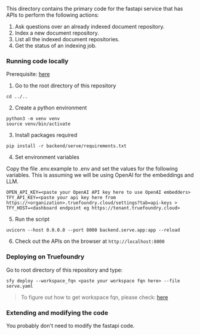 This directory contains the primary code for the fastapi service that has APIs to perform the following actions:

1. Ask questions over an already indexed document repository.
2. Index a new document repository.
3. List all the indexed document repositories.
4. Get the status of an indexing job.

### Running code locally

Prerequisite: [here](../../GETTING_STARTED.md)

1. Go to the root directory of this repository

```
cd ../..
```

2. Create a python environment

```
python3 -m venv venv
source venv/bin/activate
```

3. Install packages required

```
pip install -r backend/serve/requirements.txt
```

4. Set environment variables

Copy the file .env.example to .env and set the values for the following variables. This is assuming we will be using OpenAI for the embeddings and LLM.

```
OPEN_API_KEY=<paste your OpenAI API key here to use OpenAI embedders>
TFY_API_KEY=<paste your api key here from https://<organization>.truefoundry.cloud/settings?tab=api-keys >
TFY_HOST=<dashboard endpoint eg https://tenant.truefoundry.cloud>
```

5. Run the script

```
uvicorn --host 0.0.0.0 --port 8000 backend.serve.app:app --reload
```

6. Check out the APIs on the browser at `http://localhost:8000`

### Deploying on Truefoundry

Go to root directory of this repository and type:

```
sfy deploy --workspace_fqn <paste your workspace fqn here> --file serve.yaml
```

> To figure out how to get workspace fqn, please check: [here](../../GETTING_STARTED.md)

### Extending and modifying the code

You probably don't need to modify the fastapi code.